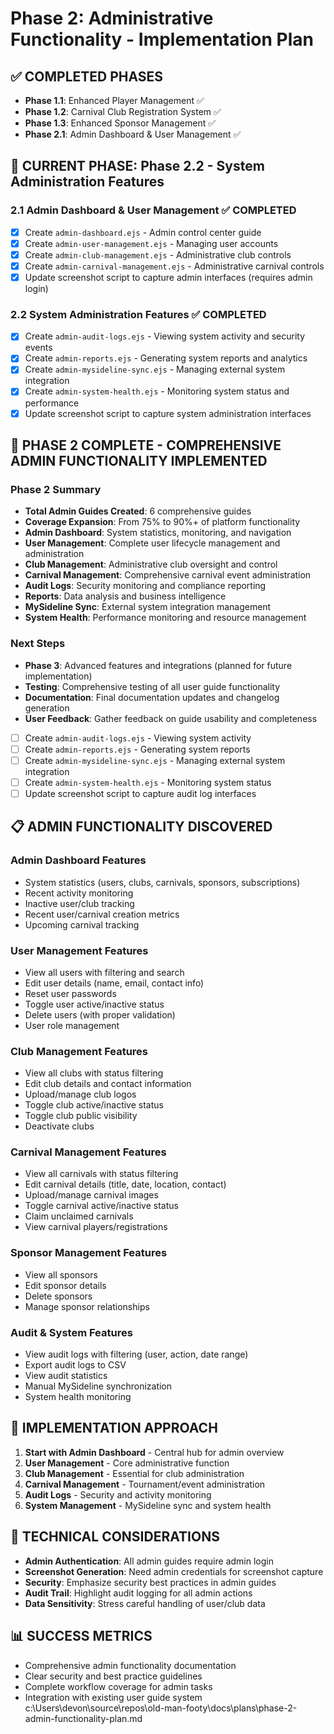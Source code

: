 # Phase 2: Administrative Functionality - Implementation Plan

## ✅ COMPLETED PHASES
- **Phase 1.1**: Enhanced Player Management ✅
- **Phase 1.2**: Carnival Club Registration System ✅  
- **Phase 1.3**: Enhanced Sponsor Management ✅
- **Phase 2.1**: Admin Dashboard & User Management ✅

## 🔄 CURRENT PHASE: Phase 2.2 - System Administration Features

### 2.1 Admin Dashboard & User Management ✅ COMPLETED
- [x] Create `admin-dashboard.ejs` - Admin control center guide
- [x] Create `admin-user-management.ejs` - Managing user accounts
- [x] Create `admin-club-management.ejs` - Administrative club controls
- [x] Create `admin-carnival-management.ejs` - Administrative carnival controls
- [x] Update screenshot script to capture admin interfaces (requires admin login)

### 2.2 System Administration Features ✅ COMPLETED
- [x] Create `admin-audit-logs.ejs` - Viewing system activity and security events
- [x] Create `admin-reports.ejs` - Generating system reports and analytics
- [x] Create `admin-mysideline-sync.ejs` - Managing external system integration
- [x] Create `admin-system-health.ejs` - Monitoring system status and performance
- [x] Update screenshot script to capture system administration interfaces

## 🎉 PHASE 2 COMPLETE - COMPREHENSIVE ADMIN FUNCTIONALITY IMPLEMENTED

### Phase 2 Summary
- **Total Admin Guides Created**: 6 comprehensive guides
- **Coverage Expansion**: From 75% to 90%+ of platform functionality
- **Admin Dashboard**: System statistics, monitoring, and navigation
- **User Management**: Complete user lifecycle management and administration
- **Club Management**: Administrative club oversight and control
- **Carnival Management**: Comprehensive carnival event administration
- **Audit Logs**: Security monitoring and compliance reporting
- **Reports**: Data analysis and business intelligence
- **MySideline Sync**: External system integration management
- **System Health**: Performance monitoring and resource management

### Next Steps
- **Phase 3**: Advanced features and integrations (planned for future implementation)
- **Testing**: Comprehensive testing of all user guide functionality
- **Documentation**: Final documentation updates and changelog generation
- **User Feedback**: Gather feedback on guide usability and completeness
- [ ] Create `admin-audit-logs.ejs` - Viewing system activity
- [ ] Create `admin-reports.ejs` - Generating system reports
- [ ] Create `admin-mysideline-sync.ejs` - Managing external system integration
- [ ] Create `admin-system-health.ejs` - Monitoring system status
- [ ] Update screenshot script to capture audit log interfaces

## 📋 ADMIN FUNCTIONALITY DISCOVERED

### Admin Dashboard Features
- System statistics (users, clubs, carnivals, sponsors, subscriptions)
- Recent activity monitoring
- Inactive user/club tracking
- Recent user/carnival creation metrics
- Upcoming carnival tracking

### User Management Features
- View all users with filtering and search
- Edit user details (name, email, contact info)
- Reset user passwords
- Toggle user active/inactive status
- Delete users (with proper validation)
- User role management

### Club Management Features
- View all clubs with status filtering
- Edit club details and contact information
- Upload/manage club logos
- Toggle club active/inactive status
- Toggle club public visibility
- Deactivate clubs

### Carnival Management Features
- View all carnivals with status filtering
- Edit carnival details (title, date, location, contact)
- Upload/manage carnival images
- Toggle carnival active/inactive status
- Claim unclaimed carnivals
- View carnival players/registrations

### Sponsor Management Features
- View all sponsors
- Edit sponsor details
- Delete sponsors
- Manage sponsor relationships

### Audit & System Features
- View audit logs with filtering (user, action, date range)
- Export audit logs to CSV
- View audit statistics
- Manual MySideline synchronization
- System health monitoring

## 🎯 IMPLEMENTATION APPROACH

1. **Start with Admin Dashboard** - Central hub for admin overview
2. **User Management** - Core administrative function
3. **Club Management** - Essential for club administration
4. **Carnival Management** - Tournament/event administration
5. **Audit Logs** - Security and activity monitoring
6. **System Management** - MySideline sync and system health

## 🔧 TECHNICAL CONSIDERATIONS

- **Admin Authentication**: All admin guides require admin login
- **Screenshot Generation**: Need admin credentials for screenshot capture
- **Security**: Emphasize security best practices in admin guides
- **Audit Trail**: Highlight audit logging for all admin actions
- **Data Sensitivity**: Stress careful handling of user/club data

## 📊 SUCCESS METRICS
- Comprehensive admin functionality documentation
- Clear security and best practice guidelines
- Complete workflow coverage for admin tasks
- Integration with existing user guide system</content>
<parameter name="filePath">c:\Users\devon\source\repos\old-man-footy\docs\plans\phase-2-admin-functionality-plan.md
